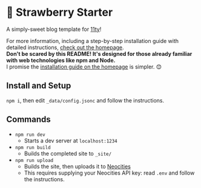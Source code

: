 # 🍓 Strawberry Starter
A simply-sweet blog template for [11ty](https://www.11ty.dev/)!

For more information, including a step-by-step installation guide with detailed instructions, [check out the homepage](https://strawberrystarter.neocities.org/).  
**Don't be scared by this README! It's designed for those already familiar with web technologies like npm and Node.**  
I promise the [installation guide on the homepage](https://strawberrystarter.neocities.org/posts/example_posts/installation/) is simpler. 😊

## Install and Setup
`npm i`, then edit `_data/config.jsonc` and follow the instructions.  

## Commands
- `npm run dev`
  - Starts a dev server at `localhost:1234`
- `npm run build`
  - Builds the completed site to `_site/`
- `npm run upload`
  - Builds the site, then uploads it to [Neocities](https://neocities.org/)
  - This requires supplying your Neocities API key: read `.env` and follow the instructions.
